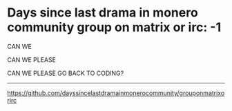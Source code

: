 # Days since last drama in monero community group on matrix or irc: -1

CAN WE 

CAN WE PLEASE

CAN WE PLEASE GO BACK TO CODING?

------

https://github.com/dayssincelastdramainmonerocommunity/grouponmatrixorirc
